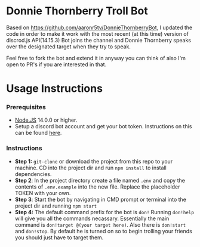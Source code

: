 # **Donnie Thornberry Troll Bot**
Based on https://github.com/aaronr5tv/DonnieThornberryBot, I updated the code in order to make it work with the most recent (at this time) version of discrod.js API(14.15.3)
Bot joins the channel and Donnie Thornberry speaks over the designated target when they try to speak. 

Feel free to fork the bot and extend it in anyway you can think of also I'm open to PR's if you are interested in that.

# Usage Instructions

### **Prerequisites**

- [Node.JS](https://nodejs.org/en/) 14.0.0 or higher.
- Setup a discord bot account and get your bot token. Instructions on this can be found [here](https://discordjs.guide/preparations/setting-up-a-bot-application.html#keeping-your-token-safe).

### **Instructions**
- **Step 1:** `git-clone` or download the project from this repo to your machine. CD into the project dir and run `npm install` to install dependencies.
- **Step 2**: In the project directory create a file named `.env` and copy the contents of `.env.example` into the new file. Replace the placeholder TOKEN with your own.
- **Step 3**: Start the bot by navigating in CMD prompt or terminal into the project dir and running `npm start`
- **Step 4:** The default command prefix for the bot is `don!` Running `don!help` will give you all the commands necassary. Essentially the main command is `don!target @(your target here)`. Also there is `don!start` and `don!stop`. By default he is turned on so to begin trolling your friends you should just have to target them.